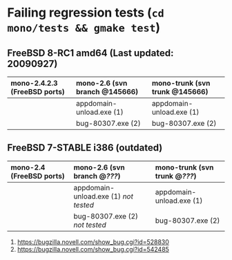 # Failing regression tests (`cd mono/tests && gmake test`) #

## FreeBSD 8-RC1 amd64 (Last updated: 20090927) ##

| **mono-2.4.2.3** (FreeBSD ports) | **mono-2.6**  (svn branch @145666) | **mono-trunk** (svn trunk @145666) |
|:---------------------------------|:-----------------------------------|:-----------------------------------|
|            | appdomain-unload.exe (1) | appdomain-unload.exe (1) |
|            | bug-80307.exe (2)  |bug-80307.exe (2) |

## FreeBSD 7-STABLE i386 (outdated) ##

| **mono-2.4** (FreeBSD ports) | **mono-2.6**  (svn branch @_???_) | **mono-trunk** (svn trunk @_???_) |
|:-----------------------------|:----------------------------------|:----------------------------------|
|   | appdomain-unload.exe (1) _not tested_ |appdomain-unload.exe (1)  |
|   | bug-80307.exe (2) _not tested_     |bug-80307.exe (2) |

  1. https://bugzilla.novell.com/show_bug.cgi?id=528830
  1. https://bugzilla.novell.com/show_bug.cgi?id=542485